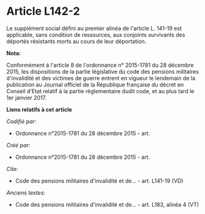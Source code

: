 # Article L142-2

Le supplément social défini au premier alinéa de l'article L. 141-19 est applicable, sans condition de ressources, aux
conjoints survivants des déportés résistants morts au cours de leur déportation.

**Nota:**

Conformément à l'article 8 de l'ordonnance n° 2015-1781 du 28 décembre 2015, les dispositions de la partie législative du
code des pensions militaires d'invalidité et des victimes de guerre entrent en vigueur le lendemain de la publication au
Journal officiel de la République française du décret en Conseil d'Etat relatif à la partie réglementaire dudit code, et au
plus tard le 1er janvier 2017.

**Liens relatifs à cet article**

_Codifié par_:

  - Ordonnance n°2015-1781 du 28 décembre 2015 - art.

_Créé par_:

  - Ordonnance n°2015-1781 du 28 décembre 2015 - art.

_Cite_:

  - Code des pensions militaires d'invalidité et de... - art. L141-19 (VD)

_Anciens textes_:

  - Code des pensions militaires d'invalidité et de... - art. L183, alinéa 4 (VT)

